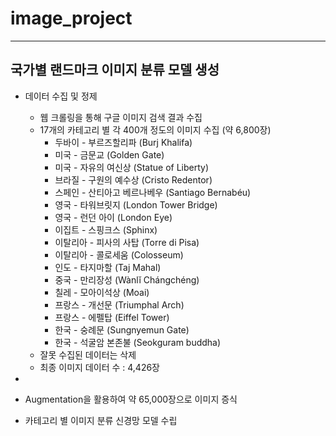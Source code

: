 # image_project

---
## 국가별 랜드마크 이미지 분류 모델 생성
- 데이터 수집 및 정제
    * 웹 크롤링을 통해 구글 이미지 검색 결과 수집
    * 17개의 카테고리 별 각 400개 정도의 이미지 수집 (약 6,800장)
        + 두바이 - 부르즈할리파 (Burj Khalifa)
        + 미국 - 금문교 (Golden Gate)
        + 미국 - 자유의 여신상 (Statue of Liberty)
        + 브라질 - 구원의 예수상 (Cristo Redentor)
        + 스페인 - 산티아고 베르나베우 (Santiago Bernabéu)
        + 영국 - 타워브릿지 (London Tower Bridge)
        + 영국 - 런던 아이 (London Eye)
        + 이집트 - 스핑크스 (Sphinx)
        + 이탈리아 - 피사의 사탑 (Torre di Pisa)
        + 이탈리아 - 콜로세움 (Colosseum)
        + 인도 - 타지마할 (Taj Mahal)
        + 중국 - 만리장성 (Wànlĭ Chángchéng)
        + 칠레 - 모아이석상 (Moai)
        + 프랑스 - 개선문 (Triumphal Arch)
        + 프랑스 - 에펠탑 (Eiffel Tower)
        + 한국 - 숭례문 (Sungnyemun Gate)
        + 한국 - 석굴암 본존불 (Seokguram buddha)
    * 잘못 수집된 데이터는 삭제
    * 최종 이미지 데이터 수 : 4,426장

- 
        
        
        
        
        
        
        
- Augmentation을 활용하여 약 65,000장으로 이미지 증식
- 카테고리 별 이미지 분류 신경망 모델 수립
